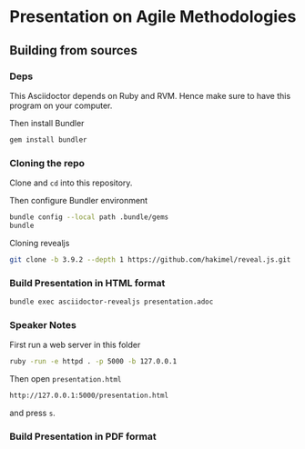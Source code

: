 # Presentation on Agile Methodologies



## Building from sources
### Deps
This Asciidoctor depends on Ruby and RVM. Hence make sure to have this program on your computer.

Then install Bundler
```bash
gem install bundler
```
### Cloning the repo

Clone and `cd` into this repository.

Then configure Bundler environment
```bash
bundle config --local path .bundle/gems
bundle
```

Cloning revealjs
```bash
git clone -b 3.9.2 --depth 1 https://github.com/hakimel/reveal.js.git
```

### Build Presentation in HTML format

```bash
bundle exec asciidoctor-revealjs presentation.adoc
```

### Speaker Notes

First run a web server in this folder

```bash
ruby -run -e httpd . -p 5000 -b 127.0.0.1
```

Then open `presentation.html`

```bash
http://127.0.0.1:5000/presentation.html
```

and press `s`.

### Build Presentation in PDF format
